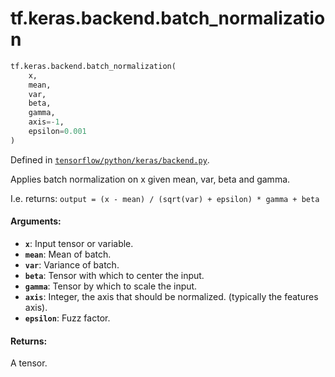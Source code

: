 <div itemscope itemtype="http://developers.google.com/ReferenceObject">
<meta itemprop="name" content="tf.keras.backend.batch_normalization" />
<meta itemprop="path" content="Stable" />
</div>

# tf.keras.backend.batch_normalization

``` python
tf.keras.backend.batch_normalization(
    x,
    mean,
    var,
    beta,
    gamma,
    axis=-1,
    epsilon=0.001
)
```



Defined in [`tensorflow/python/keras/backend.py`](/code/stable/tensorflow/python/keras/backend.py).

Applies batch normalization on x given mean, var, beta and gamma.

I.e. returns:
`output = (x - mean) / (sqrt(var) + epsilon) * gamma + beta`

#### Arguments:

* <b>`x`</b>: Input tensor or variable.
* <b>`mean`</b>: Mean of batch.
* <b>`var`</b>: Variance of batch.
* <b>`beta`</b>: Tensor with which to center the input.
* <b>`gamma`</b>: Tensor by which to scale the input.
* <b>`axis`</b>: Integer, the axis that should be normalized.
        (typically the features axis).
* <b>`epsilon`</b>: Fuzz factor.


#### Returns:

A tensor.
